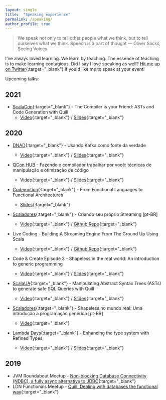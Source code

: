 ```yaml
---
layout: single
title:  "Speaking experience"
permalink: /speaking/
author_profile: true
---
```


> We speak not only to tell other people what we think, but to tell ourselves what we think. Speech is a part of thought ― Oliver Sacks, Seeing Voices

I've always loved learning. We learn by teaching. The essence of teaching is to make learning contagious. Did I say I love speaking as well? [Hit me up on Twitter](https://twitter.com/vonjuliano){:target="_blank"} if you'd like me to speak at your event!

Upcoming talks:

## 2021

- [ScalaCon](https://www.scalacon.org/){:target="_blank"} - The Compiler is your Friend: ASTs and Code Generation with Quill
  - [Video](https://www.youtube.com/watch?v=ANxdFLtM17Q){:target="_blank"} / [Slides](https://speakerdeck.com/julianoalves/the-compiler-is-your-friend-asts-and-code-generation-with-quill){:target="_blank"}

## 2020

- [DNAD](https://dotnetarchitects.github.io/dnad/){:target="_blank"} - Usando Kafka como fonte da verdade
  - [Video](https://youtu.be/8WTGTlDJlbE?t=10140){:target="_blank"} / [Slides](https://speakerdeck.com/julianoalves/usando-kafka-como-fonte-da-verdade){:target="_blank"}

- [QCon HUB](https://hub.qconsp.com.br/) - Fazendo o compilador trabalhar por você: técnicas de manipulação e otimização de código
  - [Video](https://www.infoq.com/br/presentations/tecnicas-de-manipulacao-e-otimizacao-de-codigo/){:target="_blank"} / [Slides](https://speakerdeck.com/julianoalves/fazendo-o-compilador-trabalhar-por-voce-tecnicas-de-manipulacao-e-otimizacao-de-codigo){:target="_blank"}

- [Codemotion](https://events.codemotion.com/conferences/online/2020/codemotion-online-tech-conference/){:target="_blank"} - From Functional Languages to Functional Architectures
  - [Slides](https://speakerdeck.com/julianoalves/from-functional-languages-to-functional-architectures){:target="_blank"}

- [Scaladores](https://www.youtube.com/channel/UCkm4KlPRDtD8zg3qMHkdSrQ){:target="_blank"} - Criando seu próprio Streaming [pt-BR]
  - [Video](https://youtu.be/VoSTBzXW3Is){:target="_blank"} / [Github Repo](https://github.com/juliano/streaming-all-the-way){:target="_blank"}

- Live Coding - Building A Streaming Engine From The Ground Up Using Scala
  - [Video](https://www.youtube.com/watch?v=6XDHLVHVZZg){:target="_blank"} / [Github Repo](https://github.com/juliano/streaming-from-the-ground-up/){:target="_blank"}

- Code & Create Episode 3 - Shapeless in the real world: An introduction to generic programming
  - [Video](https://youtu.be/iz-kh6BA4Ds){:target="_blank"} / [Slides](https://speakerdeck.com/julianoalves/shapeless-in-the-real-world-an-introduction-to-generic-programming){:target="_blank"}

- [ScalaUA](https://www.scalaua.com/){:target="_blank"} - Manipulating Abstract Syntax Trees (ASTs) to generate safe SQL Queries with Quill
  - [Video](https://www.youtube.com/watch?v=aY8DrjE9lIY){:target="_blank"} / [Slides](https://speakerdeck.com/julianoalves/manipulating-abstract-syntax-trees-asts-to-generate-safe-sql-queries-with-quill){:target="_blank"}

- [Scaladores](https://www.youtube.com/channel/UCkm4KlPRDtD8zg3qMHkdSrQ){:target="_blank"} - Shapeless no mundo real: Uma introdução a programação genérica [pt-BR]
  - [Video](https://www.youtube.com/watch?v=j6r298YO4kA){:target="_blank"}

- [Lambda Days](https://www.lambdadays.org/lambdadays2020/){:target="_blank"} - Enhancing the type system with Refined Types
  - [Video](https://www.youtube.com/watch?v=Fx8WXcAZWuk&list=PLvL2NEhYV4ZsV9Bw0wp1P46SOdtk4pFW6&index=28&t=0s){:target="_blank"} / [Slides](https://speakerdeck.com/julianoalves/enhancing-the-type-system-with-refined-types){:target="_blank"}

## 2019

- JVM Roundabout Meetup - [Non-blocking Database Connectivity (NDBC), a fully async alternative to JDBC](https://youtu.be/4mDX5rJI208){:target="_blank"}
- LDN Functionals Meetup - [Quill: Dealing with databases the functional way](https://youtu.be/L31U1R_jbks?t=3600){:target="_blank"}
